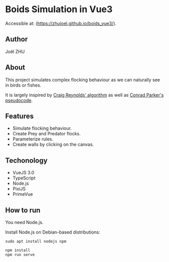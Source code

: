 # Boids Simulation in Vue3

Accessible at: (https://zhujoel.github.io/boids_vue3/).

## Author

Joël ZHU

## About

This project simulates complex flocking behaviour as we can naturally see in birds or fishes.

It is largely inspired by [Craig Reynolds' algorithm](http://www.red3d.com/cwr/boids/) as well as [Conrad Parker's pseudocode](http://www.kfish.org/boids/pseudocode.html).

## Features

* Simulate flocking behaviour.
* Create Prey and Predator flocks.
* Parameterize rules.
* Create walls by clicking on the canvas.

## Techonology

* VueJS 3.0
* TypeScript
* Node.js
* PixiJS
* PrimeVue

## How to run

You need Node.js.

Install Node.js on Debian-based distributions:
```
sudo apt install nodejs npm
```

```
npm install
npm run serve
```